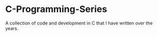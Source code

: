 # C-Programming-Series
A collection of code and development in C that I have written over the years.
